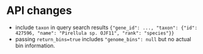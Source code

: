 # API changes

* include `taxon` in query search results `{"gene_id": ..., "taxon": {"id": 427596, "name": "Pirellula sp. OJF11", "rank": "species"}}`
* passing `return_bins=true` includes `"genome_bins": null` but no actual bin information.

